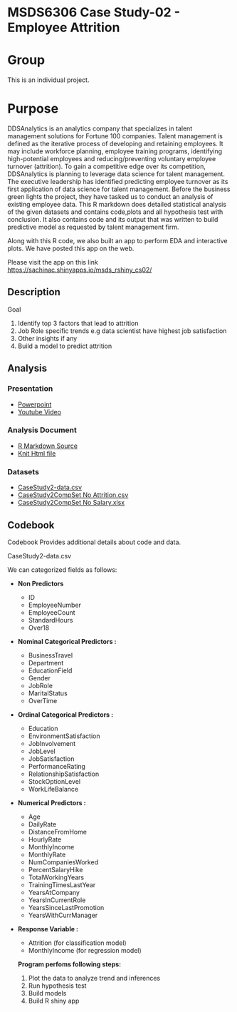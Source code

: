 # MSDS6306 Case Study-02 - Employee Attrition

# Group

This is an individual project.

# Purpose

DDSAnalytics is an analytics company that specializes in talent management solutions for Fortune 100 companies. Talent management is defined as the iterative process of developing and retaining employees. It may include workforce planning, employee training programs, identifying high-potential employees and reducing/preventing voluntary employee turnover (attrition). To gain a competitive edge over its competition, DDSAnalytics is planning to leverage data science for talent management. The executive leadership has identified predicting employee turnover as its first application of data science for talent management. Before the business green lights the project, they have tasked us to conduct an analysis of existing employee data. This R markdown does detailed statistical analysis of the given datasets and contains code,plots and all hypothesis test with conclusion. It also contains code and its output that was written to build predictive model as requested by talent management firm.

Along with this R code, we also built an app to perform EDA and interactive plots. We have posted this app on the web. 

Please visit the app on this link 
https://sachinac.shinyapps.io/msds_rshiny_cs02/

## Description

Goal 

1. Identify top 3 factors that lead to attrition
2. Job Role specific trends e.g data scientist have highest job satisfaction
3. Other insights if any
4. Build a model to predict attrition

## Analysis

### Presentation
* <a href="https://github.com/sachinac/smu_msds_6306/blob/master/msds_project_02/Sachin_Chavan_DDS_Case_Study02.pptx"> Powerpoint </a>
* <a href="https://youtu.be/AdvavD-SqRU"> Youtube Video </a>


### Analysis Document

* <a href="https://github.com/sachinac/smu_msds_6306/blob/master/msds_project_01/Beers_Analysis.Rmd"> R Markdown Source</a>
* <a href="https://github.com/sachinac/smu_msds_6306/blob/master/msds_project_01/Beers_Analysis.html" target="_blank"> Knit Html file </a>

### Datasets
* <a href="https://github.com/sachinac/smu_msds_6306/blob/master/msds_project_02/data/CaseStudy2-data.csv"> CaseStudy2-data.csv </a>
* <a href="https://github.com/sachinac/smu_msds_6306/blob/master/msds_project_02/data/CaseStudy2CompSet%20No%20Attrition.csv">CaseStudy2CompSet No Attrition.csv	 </a> 
* <a href="https://github.com/sachinac/smu_msds_6306/blob/master/msds_project_02/data/CaseStudy2CompSet%20No%20Salary.xlsx"> CaseStudy2CompSet No Salary.xlsx </a>

## Codebook

Codebook Provides additional details about code and data.

CaseStudy2-data.csv

We can categorized fields as follows:


* **Non Predictors** 
  + ID 
  + EmployeeNumber
  + EmployeeCount
  + StandardHours
  + Over18<br>  

* **Nominal Categorical Predictors :**  
  + BusinessTravel
  + Department
  + EducationField
  + Gender
  + JobRole
  + MaritalStatus
  + OverTime<br>  

* **Ordinal Categorical Predictors :**
  + Education
  + EnvironmentSatisfaction
  + JobInvolvement
  + JobLevel
  + JobSatisfaction
  + PerformanceRating
  + RelationshipSatisfaction
  + StockOptionLevel
  + WorkLifeBalance<br>  

* **Numerical Predictors :**  
  + Age
  + DailyRate
  + DistanceFromHome
  + HourlyRate
  + MonthlyIncome
  + MonthlyRate
  + NumCompaniesWorked
  + PercentSalaryHike
  + TotalWorkingYears
  + TrainingTimesLastYear
  + YearsAtCompany
  + YearsInCurrentRole
  + YearsSinceLastPromotion
  + YearsWithCurrManager<br>  

* **Response Variable :**  
  + Attrition (for classification model)
  + MonthlyIncome (for regression model) <br>  
  
  
  **Program perfoms following steps:**
  1) Plot the data to analyze trend and inferences
  2) Run hypothesis test
  3) Build models
  4) Build R shiny app
   








